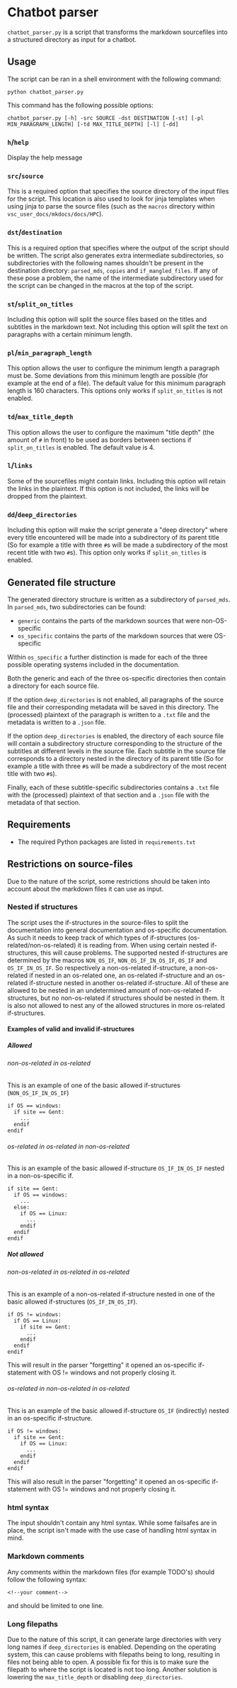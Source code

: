 # Chatbot parser

`chatbot_parser.py` is a script that transforms the markdown sourcefiles into a structured directory as input for a chatbot.

## Usage

The script can be ran in a shell environment with the following command:

```shell
python chatbot_parser.py
```

This command has the following possible options:

```shell
chatbot_parser.py [-h] -src SOURCE -dst DESTINATION [-st] [-pl MIN_PARAGRAPH_LENGTH] [-td MAX_TITLE_DEPTH] [-l] [-dd]
```

### `h`/`help`

Display the help message

### `src`/`source`

This is a required option that specifies the source directory of the input files for the script. This location is also used to look for jinja templates when using jinja to parse the source files (such as the `macros` directory within `vsc_user_docs/mkdocs/docs/HPC`).

### `dst`/`destination`

This is a required option that specifies where the output of the script should be written. The script also generates extra intermediate subdirectories, so subdirectories with the following names shouldn't be present in the destination directory: `parsed_mds`, `copies` and `if_mangled_files`. If any of these pose a problem, the name of the intermediate subdirectory used for the script can be changed in the macros at the top of the script.

### `st`/`split_on_titles`

Including this option will split the source files based on the titles and subtitles in the markdown text. Not including this option will split the text on paragraphs with a certain minimum length.

### `pl`/`min_paragraph_length`

This option allows the user to configure the minimum length a paragraph must be. Some deviations from this minimum length are possible (for example at the end of a file). The default value for this minimum paragraph length is 160 characters. This options only works if `split_on_titles` is not enabled.

### `td`/`max_title_depth`

This option allows the user to configure the maximum "title depth" (the amount of `#` in front) to be used as borders between sections if `split_on_titles` is enabled. The default value is 4.

### `l`/`links`

Some of the sourcefiles might contain links. Including this option will retain the links in the plaintext. If this option is not included, the links will be dropped from the plaintext.

### `dd`/`deep_directories`

Including this option will make the script generate a "deep directory" where every title encountered will be made into a subdirectory of its parent title (So for example a title with three `#`s will be made a subdirectory of the most recent title with two `#`s). This option only works if `split_on_titles` is enabled.

## Generated file structure

The generated directory structure is written as a subdirectory of `parsed_mds`. In `parsed_mds`, two subdirectories can be found: 

- `generic` contains the parts of the markdown sources that were non-OS-specific
- `os_specific` contains the parts of the markdown sources that were OS-specific

Within `os_specific` a further distinction is made for each of the three possible operating systems included in the documentation.

Both the generic and each of the three os-specific directories then contain a directory for each source file. 

If the option `deep_directories` is not enabled, all paragraphs of the source file and their corresponding metadata will be saved in this directory. The (processed) plaintext of the paragraph is written to a `.txt` file and the metadata is written to a `.json` file.

If the option `deep_directories` is enabled, the directory of each source file will contain a subdirectory structure corresponding to the structure of the subtitles at different levels in the source file. Each subtitle in the source file corresponds to a directory nested in the directory of its parent title (So for example a title with three `#`s will be made a subdirectory of the most recent title with two `#`s). 

Finally, each of these subtitle-specific subdirectories contains a `.txt` file with the (processed) plaintext of that section and a `.json` file with the metadata of that section.

## Requirements

- The required Python packages are listed in `requirements.txt`

## Restrictions on source-files

Due to the nature of the script, some restrictions should be taken into account about the markdown files it can use as input.

### Nested if structures

The script uses the if-structures in the source-files to split the documentation into general documentation and os-specific documentation. As such it needs to keep track of which types of if-structures (os-related/non-os-related) it is reading from. When using certain nested if-structures, this will cause problems. The supported nested if-structures are determined by the macros `NON_OS_IF`, `NON_OS_IF_IN_OS_IF`, `OS_IF` and `OS_IF_IN_OS_IF`. So respectively a non-os-related if-structure, a non-os-related if nested in an os-related one, an os-related if-structure and an os-related if-structure nested in another os-related if-structure. All of these are allowed to be nested in an undetermined amount of non-os-related if-structures, but no non-os-related if structures should be nested in them. It is also not allowed to nest any of the allowed structures in more os-related if-structures. 

#### Examples of valid and invalid if-structures

##### Allowed

###### non-os-related in os-related

This is an example of one of the basic allowed if-structures (`NON_OS_IF_IN_OS_IF`)

```
if OS == windows:
  if site == Gent:
    ...
  endif
endif
```

###### os-related in os-related in non-os-related

This is an example of the basic allowed if-structure `OS_IF_IN_OS_IF` nested in a non-os-specific if.

```
if site == Gent:
  if OS == windows:
    ...
  else:
    if OS == Linux:
      ...
    endif
  endif
endif
```

##### Not allowed

###### non-os-related in os-related in os-related

This is an example of a non-os-related if-structure nested in one of the basic allowed if-structures (`OS_IF_IN_OS_IF`).

```
if OS != windows:
  if OS == Linux:
    if site == Gent:
      ...
    endif
  endif
endif
```

This will result in the parser "forgetting" it opened an os-specific if-statement with OS != windows and not properly closing it.

###### os-related in non-os-related in os-related

This is an example of the basic allowed if-structure `OS_IF` (indirectly) nested in an os-specific if-structure.

```
if OS != windows:
  if site == Gent:
    if OS == Linux:
      ...
    endif
  endif
endif
```

This will also result in the parser "forgetting" it opened an os-specific if-statement with OS != windows and not properly closing it.

### html syntax

The input shouldn't contain any html syntax. While some failsafes are in place, the script isn't made with the use case of handling html syntax in mind. 

### Markdown comments

Any comments within the markdown files (for example TODO's) should follow the following syntax:

```
<!--your comment-->
```
 and should be limited to one line.

### Long filepaths

Due to the nature of this script, it can generate large directories with very long names if `deep_directories` is enabled. Depending on the operating system, this can cause problems with filepaths being to long, resulting in files not being able to open. A possible fix for this is to make sure the filepath to where the script is located is not too long. Another solution is lowering the `max_title_depth` or disabling `deep_directories`.
